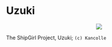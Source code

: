 # Uzuki

<p align="center">
  <img src="https://vignette.wikia.nocookie.net/kancolle/images/4/42/Uzuki_Valentine_Full.png/revision/latest?cb=20190208131724">
</p>

The ShipGirl Project, Uzuki; `(c) Kancolle`
